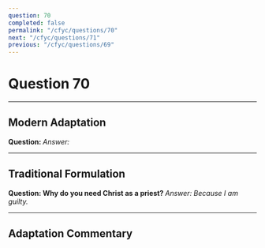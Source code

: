 ```yaml
---
question: 70
completed: false
permalink: "/cfyc/questions/70"
next: "/cfyc/questions/71"
previous: "/cfyc/questions/69"
---
```

# Question 70
---
## Modern Adaptation
<strong>
    Question:
</strong>

<em>
    Answer:
</em>

---
## Traditional Formulation
<strong>
    Question: Why do you need Christ as a priest?
</strong>

<em>
    Answer: Because I am guilty.
</em>

---
## Adaptation Commentary
